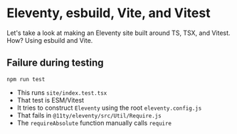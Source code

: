 # Eleventy, esbuild, Vite, and Vitest

Let's take a look at making an Eleventy site built around TS, TSX, and Vitest. How? Using esbuild and Vite.

## Failure during testing

`npm run test`

- This runs `site/index.test.tsx`
- That test is ESM/Vitest
- It tries to construct `Eleventy` using the root `eleventy.config.js`
- That fails in `@11ty/eleventy/src/Util/Require.js`
- The `requireAbsolute` function manually calls `require`

